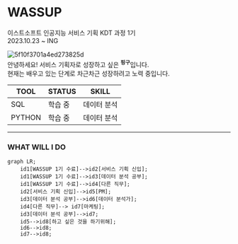 # WASSUP
이스트소프트 인공지능 서비스 기획 KDT 과정 1기   
2023.10.23 ~ ING   

![5f10f3701a4ed273825d](https://github.com/pin9u5/WASSUP/assets/151704199/a267525b-4bbb-4ac4-a8ae-938d678a9ca2)   
안녕하세요! 서비스 기획자로 성장하고 싶은 <sup>**핑구**</sup>입니다.   
현재는 배우고 있는 단계로 차근차근 성장하려고 노력 중입니다.   

|TOOL|STATUS|SKILL|
|---|---|---|
|SQL|학습 중|데이터 분석|
|PYTHON|학습 중|데이터 분석|
-----------------------------

### WHAT WILL I DO
```mermaid
graph LR;
    id1[WASSUP 1기 수료]-->id2[서비스 기획 신입];
    id1[WASSUP 1기 수료]-->id3[데이터 분석 공부];
    id1[WASSUP 1기 수료]-->id4[다른 직무];
    id2[서비스 기획 신입]-->id5[PM];
    id3[데이터 분석 공부]-->id6[데이터 분석가];
    id4[다른 직무]--> id7[마케팅];
    id3[데이터 분석 공부]-->id7;
    id5-->id8[하고 싶은 것을 하기위해];
    id6-->id8;
    id7-->id8;
```
